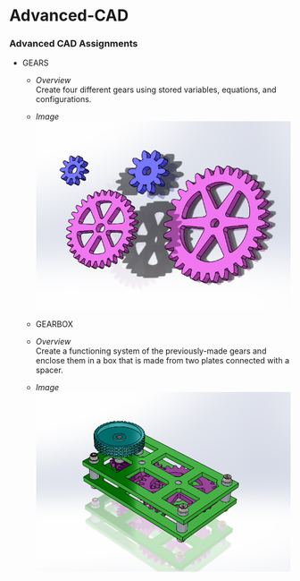 # Advanced-CAD
### Advanced CAD Assignments 


- GEARS
   - *Overview*
   \
      Create four different gears using stored variables, equations, and configurations.
      
   - *Image*
   \
   ![gears](/pictures/gears.PNG)
   
   - GEARBOX
   - *Overview*
   \
      Create a functioning system of the previously-made gears and enclose them in a box that is made from two plates connected with a spacer.
      
   - *Image*
   \
   ![gearbox_pic](/pictures/gearbox_pic.PNG)
